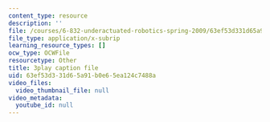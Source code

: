 ```yaml
---
content_type: resource
description: ''
file: /courses/6-832-underactuated-robotics-spring-2009/63ef53d331d65a91b0e65ea124c7488a_89GQHKOeUcU.vtt
file_type: application/x-subrip
learning_resource_types: []
ocw_type: OCWFile
resourcetype: Other
title: 3play caption file
uid: 63ef53d3-31d6-5a91-b0e6-5ea124c7488a
video_files:
  video_thumbnail_file: null
video_metadata:
  youtube_id: null
---
```

